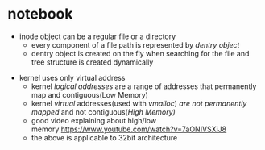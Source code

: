 # notebook
<ul>
<li>inode object can be a regular file or a directory<br />
<ul>
<li>every component of a file path is represented by&nbsp;<em>dentry object</em></li>
<li>dentry object is created on the fly when searching for the file and tree structure is created dynamically&nbsp;</li>
</ul>
</li>
</ul>

<ul>
<li>kernel uses only virtual address
<ul>
<li>kernel <em>logical addresses</em> are a range of addresses that permanently map and contiguous(Low Memory)</li>
<li>kernel&nbsp;<em>virtual</em> addresses(used with&nbsp;<em>vmalloc</em>)<em>&nbsp;are not permanently mapped</em>&nbsp;and not contiguous(<em>High Memory)</em></li>
<li>good video explaining about high/low memory&nbsp;<a href="https://www.youtube.com/watch?v=7aONIVSXiJ8">https://www.youtube.com/watch?v=7aONIVSXiJ8</a></li>
<li>the above is applicable to 32bit architecture</li>
</ul>
</li>
</ul>
